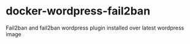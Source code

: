 # docker-wordpress-fail2ban
Fail2ban and fail2ban wordpress plugin installed over latest wordpress image
